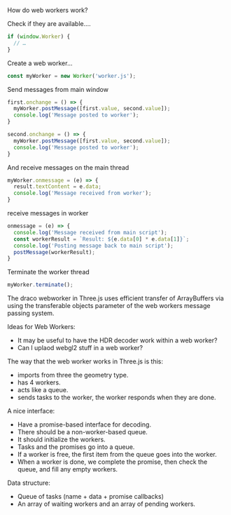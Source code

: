 How do web workers work?

Check if they are available....

```js
if (window.Worker) {
  // …
}
```

Create a web worker...

```js
const myWorker = new Worker('worker.js');
```

Send messages from main window

```js
first.onchange = () => {
  myWorker.postMessage([first.value, second.value]);
  console.log('Message posted to worker');
}

second.onchange = () => {
  myWorker.postMessage([first.value, second.value]);
  console.log('Message posted to worker');
}
```

And receive messages on the main thread

```js
myWorker.onmessage = (e) => {
  result.textContent = e.data;
  console.log('Message received from worker');
}
```

receive messages in worker

```js
onmessage = (e) => {
  console.log('Message received from main script');
  const workerResult = `Result: ${e.data[0] * e.data[1]}`;
  console.log('Posting message back to main script');
  postMessage(workerResult);
}
```

Terminate the worker thread

```js
myWorker.terminate();
```


The draco webworker in Three.js uses efficient transfer of ArrayBuffers via using the
transferable objects parameter of the web workers message passing system.


Ideas for Web Workers:
- It may be useful to have the HDR decoder work within a web worker?
- Can I uplaod webgl2 stuff in a web worker?



The way that the web worker works in Three.js is this:
- imports from three the geometry type.
- has 4 workers.
- acts like a queue.
- sends tasks to the worker, the worker responds when they are done.


A nice interface:
- Have a promise-based interface for decoding.
- There should be a non-worker-based queue.
- It should initialize the workers.
- Tasks and the promises go into a queue.
- If a worker is free, the first item from the queue goes into the worker.
- When a worker is done, we complete the promise, then check the queue, and fill any empty workers.

Data structure:
- Queue of tasks (name + data + promise callbacks)
- An array of waiting workers and an array of pending workers.



